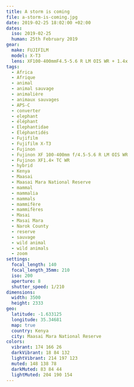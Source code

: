 ```yaml
---
title: A storm is coming
file: a-storm-is-coming.jpg
date: 2019-02-25 18:02:00 +02:00
dates:
  iso: 2019-02-25
  human: 25th February 2019
gear:
  make: FUJIFILM
  model: X-T3
  lens: XF100-400mmF4.5-5.6 R LM OIS WR + 1.4x
tags:
  - Africa
  - Afrique
  - animal
  - animal sauvage
  - animalière
  - animaux sauvages
  - APS-C
  - converter
  - elephant
  - éléphant
  - Elephantidae
  - Éléphantidés
  - Fujifilm
  - Fujifilm X-T3
  - Fujinon
  - Fujinon XF 100-400mm f/4.5-5.6 R LM OIS WR
  - Fujinon XF1.4× TC WR
  - hybrid
  - Kenya
  - Maasai
  - Maasai Mara National Reserve
  - mammal
  - mammalia
  - mammals
  - mammifère
  - mammifères
  - Masai
  - Masai Mara
  - Narok County
  - reserve
  - sauvage
  - wild animal
  - wild animals
  - zoom
settings:
  focal_length: 140
  focal_length_35mm: 210
  iso: 200
  aperture: 8
  shutter_speed: 1/210
dimensions:
  width: 3500
  height: 2333
geo:
  latitude: -1.633125
  longitude: 35.34681
  map: true
  country: Kenya
  city: Maasai Mara National Reserve
colors:
  vibrant: 174 166 26
  darkVibrant: 18 84 132
  lightVibrant: 214 197 123
  muted: 148 138 78
  darkMuted: 83 84 44
  lightMuted: 204 190 154
---
```




